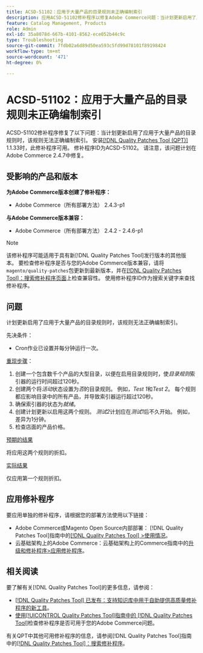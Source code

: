 ```yaml
---
title: ACSD-51102：应用于大量产品的目录规则未正确编制索引
description: 应用ACSD-51102修补程序以修复Adobe Commerce问题：当计划更新启用了应用于大量产品的目录规则时，该规则无法正确编制索引。
feature: Catalog Management, Products
role: Admin
exl-id: 35a8078d-667b-4101-8562-ece052b44c9c
type: Troubleshooting
source-git-commit: 7fdb02a6d89d50ea593c5fd99d78101f89198424
workflow-type: tm+mt
source-wordcount: '471'
ht-degree: 0%

---
```


# ACSD-51102：应用于大量产品的目录规则未正确编制索引

ACSD-51102修补程序修复了以下问题：当计划更新启用了应用于大量产品的目录规则时，该规则无法正确编制索引。 安装[[!DNL Quality Patches Tool (QPT)]](https://experienceleague.adobe.com/en/docs/commerce-operations/tools/quality-patches-tool/quality-patches-tool-to-self-serve-quality-patches) 1.1.33时，此修补程序可用。 修补程序ID为ACSD-51102。 请注意，该问题计划在Adobe Commerce 2.4.7中修复。

## 受影响的产品和版本

**为Adobe Commerce版本创建了修补程序：**

* Adobe Commerce（所有部署方法） 2.4.3-p1

**与Adobe Commerce版本兼容：**

* Adobe Commerce（所有部署方法） 2.4.2 - 2.4.6-p1

>[!NOTE]
>
>该修补程序可能适用于具有新[!DNL Quality Patches Tool]发行版本的其他版本。 要检查修补程序是否与您的Adobe Commerce版本兼容，请将`magento/quality-patches`包更新到最新版本，并在[[!DNL Quality Patches Tool]：搜索修补程序页面](https://experienceleague.adobe.com/tools/commerce-quality-patches/index.html)上检查兼容性。 使用修补程序ID作为搜索关键字来查找修补程序。

## 问题

计划更新启用了应用于大量产品的目录规则时，该规则无法正确编制索引。

先决条件：

* Cron作业已设置并每分钟运行一次。

<u>重现步骤</u>：

1. 创建一个包含数千个产品的大型目录，以便在启用目录规则时，使&#x200B;*目录规则*&#x200B;索引器的运行时间超过120秒。
2. 创建两个将&#x200B;*活动*&#x200B;状态设置为&#x200B;*否*&#x200B;的目录规则。  例如，*Test 1*&#x200B;和&#x200B;*Test 2*。 每个规则都应影响目录中的所有产品，并导致索引器运行超过120秒。
3. 确保索引器的状态为&#x200B;*就绪*。
4. 创建计划更新以启用这两个规则。 *测试2*&#x200B;计划应在&#x200B;*测试1*&#x200B;后不久开始。 例如，差异为1分钟。
5. 检查店面的产品价格。

<u>预期的结果</u>

将应用这两个规则的折扣。

<u>实际结果</u>

仅应用第一个规则折扣。

## 应用修补程序

要应用单独的修补程序，请根据您的部署方法使用以下链接：

* Adobe Commerce或Magento Open Source内部部署： [!DNL Quality Patches Tool]指南中的[[!DNL Quality Patches Tool] >使用情况](/help/tools/quality-patches-tool/usage.md)。
* 云基础架构上的Adobe Commerce：云基础架构上的Commerce指南中的[升级和修补程序>应用修补程序](https://experienceleague.adobe.com/docs/commerce-cloud-service/user-guide/develop/upgrade/apply-patches.html)。

## 相关阅读

要了解有关[!DNL Quality Patches Tool]的更多信息，请参阅：

* [[!DNL Quality Patches Tool] 已发布：支持知识库中用于自助提供高质量修补程序的新工具](https://experienceleague.adobe.com/en/docs/commerce-operations/tools/quality-patches-tool/quality-patches-tool-to-self-serve-quality-patches)。
* [使用[!UICONTROL Quality Patches Tool]指南中的 [!DNL Quality Patches Tool]](/help/tools/quality-patches-tool/patches-available-in-qpt/check-patch-for-magento-issue-with-magento-quality-patches.md)检查修补程序是否可用于您的Adobe Commerce问题。


有关QPT中其他可用修补程序的信息，请参阅[!DNL Quality Patches Tool]指南中的[[!DNL Quality Patches Tool]：搜索修补程序](<https://experienceleague.adobe.com/tools/commerce-quality-patches/index.html>)。
